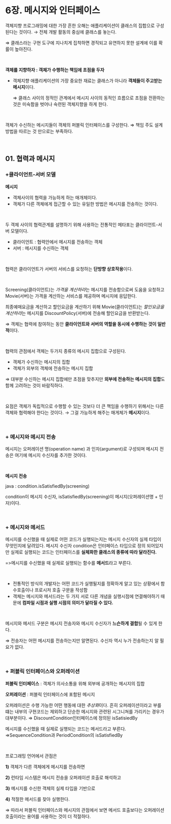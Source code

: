 # 6장. 메시지와 인터페이스

객체지향 프로그래밍에 대한 가장 흔한 오해는 애플리케이션이 클래스의 집합으로 구성된다는 것이다. → 전체 개발 활동의 중심에 클래스를 놓는다. 

⇒ 클래스라는 구현 도구에 지나치게 집착하면 경직되고 유연하지 못한 설계에 이를 확률이 높아진다. 

<br>

**객체를 지향하자 : 객체가 수행하는 책임에 초점을 두자**

- 객체지향 애플리케이션의 가장 중요한 재료는 클래스가 아니라 **객체들이 주고받는 메시지**이다.
    
    ⇒ 클래스 사이의 정적인 관계에서 메시지 사이의 동적인 흐름으로 초점을 전환하는 것은 미숙함을 벗어나 숙련된 객체지향을 하게 한다. 
    

<br>

객체가 수신하는 메시지들이 객체의 퍼블릭 인터페이스를 구성한다. ⇒ 책임 주도 설계 방법을 따르는 것 만으로는 부족하다. 

<br>

## 01. 협력과 메시지
### +클라이언트-서버 모델

**메시지**

- 객체사이의 협력을 가능하게 하는 매개체이다.
- 객체가 다른 객체에게 접근할 수 있는 유일한 방법은 메시지를 전송하는 것이다.

<br>

두 객체 사이의 협력관계를 설명하기 위해 사용하는 전통적인 메타포는 클라이언트-서버 모델이다. 

- 클라이언트 : 협력안에서 메시지를 전송하는 객체
- 서버 : 메시지를 수신하는 객체 

<br>

협력은 클라이언트가 서버의 서비스를 요청하는 **단방향 상호작용**이다. 

<br>

Screening(클라이언트)는 *가격을 계산하라*는 메시지를 전송함으로써 도움을 요청하고 Movie(서버)는 가격을 계산하는 서비스를 제공하며 메시지에 응답한다.

최종예매요금을 계산하고 할인요금을 계산하기 위해 Movie(클라이언트)는 *할인요금을 계산하라*는 메시지를 DiscountPolicy(서버)에 전송해 할인요금을 반환받는다. 

⇒ 객체는 협력에 참여하는 동안 **클라이언트와 서버의 역할을 동시에 수행하는 것이 일반적**이다. 

<br>

협력의 관점에서 객체는 두가지 종류의 메시지 집합으로 구성된다.

- 객체가 수신하는 메시지의 집합
- 객체가 외부의 객체에 전송하는 메시지 집합

⇒ 대부분 수신하는 메시지 집합에만 초점을 맞추지만 **외부에 전송하는 메시지의 집합**도 함께 고려하는 것이 바람직하다. 

<br>

요점은 객체가 독립적으로 수행할 수 있는 것보다 더 큰 책임을 수행하기 위해서는 다른 객체와 협력해야 한다는 것이다. → 그걸 가능하게 해주는 매게체가 **메시지**이다.

<br>

### + 메시지와 메시지 전송

메시지는 오퍼레이션 명(operation name) 과 인자(argument)로 구성되며 메시지 전송은 여기에 메시지 수신자를 추가한 것이다.

<br>

**메시지 전송**

java : condition.isSatisfiedBy(screening)

condition이 메시지 수신자, isSatisfiedBy(screening)이 메시지(오퍼레이션명 + 인자)이다. 

<br>

### + 메시지와 메서드

메시지를 수신했을 때 실제로 어떤 코드가 실행되는지는 메시지 수신자의 실제 타입이 무엇인지에 달려있다. 메시지 수신자 condition은 인터페이스 타입으로 정의 되어있지만 실제로 실행되는 코드는 인터페이스를 **실체화한 클래스의 종류에 따라 달라진다.** 

=>메시지를 수신했을 때 실제로 실행되는 함수를 **메서드**라고 부른다. 

<br>

- 전통적인 방식의 개발자는 어떤 코드가 실행될지를 정확하게 알고 있는 상황에서 함수호출이나 프로시저 호출 구문을 작성함
- 객체는 메시지와 메서드라는 두 가지 서로 다른 개념을 실행시점에 연결해야하기 때문에 **컴파일 시점과 실행 시점의 의미가 달라질 수 있다.**

<br>

메시지와 메서드 구분은 메시지 전송자와 메시지 수신자가 **느슨하게 결합**될 수 있게 한다. 

⇒ 전송자는 어떤 메시지를 전송하는지만 알면된다. 수신자 역시 누가 전송하는지 알 필요가 없다. 

<br>

### + 퍼블릭 인터페이스와 오퍼레이션

**퍼블릭 인터페이스** : 객체가 의사소통을 위해 외부에 공개하는 메시지의 집합

**오퍼레이션** : 퍼블릭 인터페이스에 포함된 메시지 

오퍼레이션은 수행 가능한 어떤 행동에 대한 *추상화*이다. 흔히 오퍼레이션이라고 부를 떄는 내부의 구현코드는 제외하고 단순한 메시지와 관련된 시그니쳐를 가리키는 경우가 대부분이다. ⇒ DiscountCondition인터페이스에 정의된 isSatisiedBy

메시지를 수신했을 때 실제로 실행되는 코드는 메서드라고 부른다. ⇒SequenceCondition과 PeriodCondition의 isSatisfiedBy

<br>

프로그래밍 언어에서 관점은

**1)** 객체가 다른 객체에게 메시지를 전송하면 

**2)** 런타임 시스템은 메시지 전송을 오퍼레이션 호출로 해석하고 

**3)** 메시지를 수신한 객체의 실제 타입을 기반으로 

**4)** 적절한 메서드를 찾아 실행한다. 

⇒ 따라서 퍼블릭 인터페이스와 메시지의 관점에서 보면 메서드 호출보다는 오퍼레이션 호출이라는 용어를 사용하는 것이 더 적절하다.
